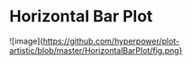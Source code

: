 # Horizontal Bar Plot

![image](https://github.com/hyperpower/plot-artistic/blob/master/HorizontalBarPlot/fig.png}
